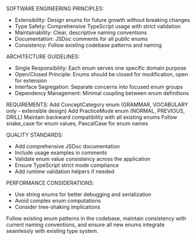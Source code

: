 SOFTWARE ENGINEERING PRINCIPLES:
- Extensibility: Design enums for future growth without breaking changes
- Type Safety: Comprehensive TypeScript usage with strict validation
- Maintainability: Clear, descriptive naming conventions
- Documentation: JSDoc comments for all public enums
- Consistency: Follow existing codebase patterns and naming

ARCHITECTURE GUIDELINES:
- Single Responsibility: Each enum serves one specific domain purpose
- Open/Closed Principle: Enums should be closed for modification, open for extension
- Interface Segregation: Separate concerns into focused enum groups
- Dependency Management: Minimal coupling between enum definitions

REQUIREMENTS:
Add ConceptCategory enum (GRAMMAR, VOCABULARY only - extensible design)
Add PracticeMode enum (NORMAL, PREVIOUS, DRILL)
Maintain backward compatibility with all existing enums
Follow snake_case for enum values, PascalCase for enum names

QUALITY STANDARDS:
- Add comprehensive JSDoc documentation
- Include usage examples in comments
- Validate enum value consistency across the application
- Ensure TypeScript strict mode compliance
- Add runtime validation helpers if needed

PERFORMANCE CONSIDERATIONS:
- Use string enums for better debugging and serialization
- Avoid complex enum computations
- Consider tree-shaking implications

Follow existing enum patterns in the codebase, maintain consistency with current naming conventions, and ensure all new enums integrate seamlessly with existing type system.